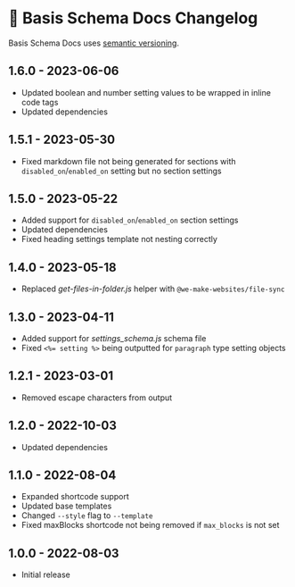 # 📅 Basis Schema Docs Changelog

Basis Schema Docs uses [semantic versioning](https://semver.org/).

## 1.6.0 - 2023-06-06

* Updated boolean and number setting values to be wrapped in inline code tags
* Updated dependencies

## 1.5.1 - 2023-05-30

* Fixed markdown file not being generated for sections with `disabled_on`/`enabled_on` setting but no section settings

## 1.5.0 - 2023-05-22

* Added support for `disabled_on`/`enabled_on` section settings
* Updated dependencies
* Fixed heading settings template not nesting correctly

## 1.4.0 - 2023-05-18

* Replaced _get-files-in-folder.js_ helper with `@we-make-websites/file-sync`

## 1.3.0 - 2023-04-11

* Added support for _settings_schema.js_ schema file
* Fixed `<%= setting %>` being outputted for `paragraph` type setting objects

## 1.2.1 - 2023-03-01

* Removed escape characters from output

## 1.2.0 - 2022-10-03

* Updated dependencies

## 1.1.0 - 2022-08-04

* Expanded shortcode support
* Updated base templates
* Changed `--style` flag to `--template`
* Fixed maxBlocks shortcode not being removed if `max_blocks` is not set

## 1.0.0 - 2022-08-03

* Initial release
